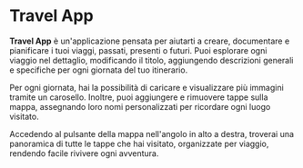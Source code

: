 # Travel App

**Travel App** è un'applicazione pensata per aiutarti a creare, documentare e pianificare i tuoi viaggi, passati, presenti o futuri. Puoi esplorare ogni viaggio nel dettaglio, modificando il titolo, aggiungendo descrizioni generali e specifiche per ogni giornata del tuo itinerario.

Per ogni giornata, hai la possibilità di caricare e visualizzare più immagini tramite un carosello. Inoltre, puoi aggiungere e rimuovere tappe sulla mappa, assegnando loro nomi personalizzati per ricordare ogni luogo visitato.

Accedendo al pulsante della mappa nell'angolo in alto a destra, troverai una panoramica di tutte le tappe che hai visitato, organizzate per viaggio, rendendo facile rivivere ogni avventura.
